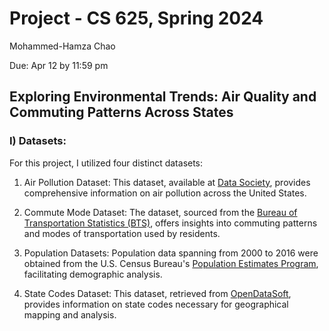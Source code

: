 # Project - CS 625, Spring 2024

   Mohammed-Hamza Chao
   
Due: Apr 12 by 11:59 pm

## Exploring Environmental Trends: Air Quality and Commuting Patterns Across States
### I) Datasets: 
For this project, I utilized four distinct datasets:

1. Air Pollution Dataset: This dataset, available at [Data Society](https://data.world/data-society/us-air-pollution-data), provides comprehensive information on air pollution across the United States.

2. Commute Mode Dataset: The dataset, sourced from the [Bureau of Transportation Statistics (BTS)](https://www.bts.gov/browse-statistical-products-and-data/state-transportation-statistics/commute-mode), offers insights into commuting patterns and modes of transportation used by residents.

3. Population Datasets: Population data spanning from 2000 to 2016 were obtained from the U.S. Census Bureau's [Population Estimates Program](https://www2.census.gov/programs-surveys/popest/datasets/), facilitating demographic analysis.

4. State Codes Dataset: This dataset, retrieved from [OpenDataSoft](https://public.opendatasoft.com/explore/dataset/georef-united-states-of-america-state/export/?flg=en-us&disjunctive.ste_code&disjunctive.ste_name&sort=year), provides information on state codes necessary for geographical mapping and analysis.
